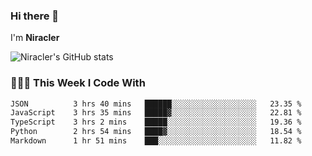 ### Hi there 👋

I'm **Niracler**

![Niracler's GitHub stats](https://github-readme-stats.vercel.app/api?username=Niracler&show_icons=true)


### 👨🏻‍💻 This Week I Code With

<!--START_SECTION:waka-->

```txt
JSON          3 hrs 40 mins   ██████░░░░░░░░░░░░░░░░░░░   23.35 %
JavaScript    3 hrs 35 mins   █████▓░░░░░░░░░░░░░░░░░░░   22.81 %
TypeScript    3 hrs 2 mins    █████░░░░░░░░░░░░░░░░░░░░   19.36 %
Python        2 hrs 54 mins   ████▓░░░░░░░░░░░░░░░░░░░░   18.54 %
Markdown      1 hr 51 mins    ███░░░░░░░░░░░░░░░░░░░░░░   11.82 %
```

<!--END_SECTION:waka-->
